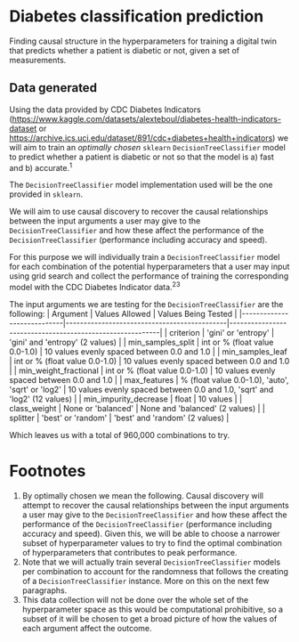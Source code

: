 # Diabetes classification prediction
Finding causal structure in the hyperparameters for training a digital twin that predicts whether a patient is diabetic or not, given a set of measurements.

## Data generated
Using the data provided by CDC Diabetes Indicators (https://www.kaggle.com/datasets/alexteboul/diabetes-health-indicators-dataset or https://archive.ics.uci.edu/dataset/891/cdc+diabetes+health+indicators) we will aim to train an _optimally chosen_ `sklearn` `DecisionTreeClassifier` model to predict whether a patient is diabetic or not so that the model is a) fast and b) accurate.<sup>1</sup>

The `DecisionTreeClassifier` model implementation used will be the one provided in `sklearn`.

We will aim to use causal discovery to recover the causal relationships between the input arguments a user may give to the `DecisionTreeClassifier` and how these affect the performance of the `DecisionTreeClassifier` (performance including accuracy and speed).

For this purpose we will individually train a `DecisionTreeClassifier` model for each combination of the potential hyperparameters that a user may input using grid search and collect the performance of training the corresponding model with the CDC Diabetes Indicator data.<sup>2</sup><sup>3</sup>

The input arguments we are testing for the `DecisionTreeClassifier` are the following:
| Argument                   | Values Allowed                               | Values Being Tested                                       |
|----------------------------|---------------------------------------------|----------------------------------------------------------|
| criterion                  | 'gini' or 'entropy'                        | 'gini' and 'entropy' (2 values)                         |
| min_samples_split          | int or % (float value 0.0-1.0)             | 10 values evenly spaced between 0.0 and 1.0              |
| min_samples_leaf           | int or % (float value 0.0-1.0)             | 10 values evenly spaced between 0.0 and 1.0              |
| min_weight_fractional      | int or % (float value 0.0-1.0)             | 10 values evenly spaced between 0.0 and 1.0              |
| max_features               | % (float value 0.0-1.0), 'auto', 'sqrt' or 'log2' | 10 values evenly spaced between 0.0 and 1.0, 'sqrt' and 'log2' (12 values) |
| min_impurity_decrease      | float                                       | 10 values                                                |
| class_weight               | None or 'balanced'                         | None and 'balanced' (2 values)                          |
| splitter                   | 'best' or 'random'                         | 'best' and 'random' (2 values)                          |


Which leaves us with a total of 960,000 combinations to try.


# Footnotes
1. By optimally chosen we mean the following. Causal discovery will attempt to recover the causal relationships between the input arguments a user may give to the `DecisionTreeClassifier` and how these affect the performance of the `DecisionTreeClassifier` (performance including accuracy and speed). Given this, we will be able to choose a narrower subset of hyperparameter values to try to find the optimal combination of hyperparameters that contributes to peak performance.
2. Note that we will actually train several `DecisionTreeClassifier` models per combination to account for the randomness that follows the creating of a `DecisionTreeClassifier` instance. More on this on the next few paragraphs.
3. This data collection will not be done over the whole set of the hyperparameter space as this would be computational prohibitive, so a subset of it will be chosen to get a broad picture of how the values of each argument affect the outcome.